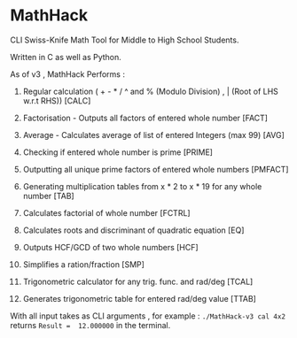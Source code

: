 # MathHack
CLI Swiss-Knife Math Tool for Middle to High School Students.

Written in C as well as Python.

As of v3 , MathHack Performs :

1) Regular calculation ( + - * / ^ and % (Modulo Division) , | (Root of LHS w.r.t RHS)) [CALC]

2) Factorisation - Outputs all factors of entered whole number [FACT]

3) Average - Calculates average of list of entered Integers (max 99) [AVG]

4) Checking if entered whole number is prime [PRIME]

5) Outputting all unique prime factors of entered whole numbers [PMFACT]

6) Generating multiplication tables from x * 2 to x * 19 for any whole number [TAB]

7) Calculates factorial of  whole number [FCTRL]

8) Calculates roots and discriminant of quadratic equation [EQ]

9) Outputs HCF/GCD of two whole numbers [HCF]

10) Simplifies a ration/fraction [SMP]

11) Trigonometric calculator for any trig. func. and rad/deg [TCAL]

12) Generates trigonometric table for entered rad/deg value [TTAB]

With all input takes as CLI arguments , for example : `./MathHack-v3 cal 4x2` returns `Result =  12.000000` in the terminal.
